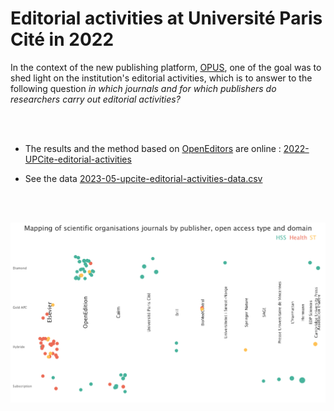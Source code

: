 # Editorial activities at Université Paris Cité in 2022


In the context of the new publishing platform, [OPUS](https://opus.u-paris.fr), one of the goal was to shed light on the institution's editorial activities, which is to answer to the following question _in which journals and for which publishers do researchers carry out editorial activities?_


<br />
<br />

* The results and the method based on [OpenEditors](https://openeditors.ooir.org/) are online : [2022-UPCite-editorial-activities](https://ml4rrieu.github.io/slides/2022-UPCite-editorial-activities.html)

* See the data [2023-05-upcite-editorial-activities-data.csv](./2023-05-upcite-editorial-activities-data.csv)


<br />
<br />


[![mapping journals, org. scientific, disciplines and OA model](./produce-img/mapping-learned-societies.png)](https://ml4rrieu.github.io/slides/2022-UPCite-editorial-activities.html)


